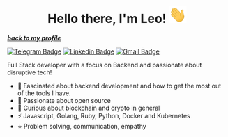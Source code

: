 <h1 align="Center"> Hello there, I'm Leo! <img src="https://raw.githubusercontent.com/ABSphreak/ABSphreak/master/gifs/Hi.gif" width="40px" /> </h1>

[***back to my profile***](https://github.com/leotsgo "***click here to see this readme in english***")

[![Telegram Badge](https://img.shields.io/badge/-leonardodiber-blue?style=flat-square&logo=Telegram&logoColor=white&link=https://www.t.me/leonardodiber)](https://www.t.me/leonardodiber) [![Linkedin Badge](https://img.shields.io/badge/-leonardodiber-blue?style=flat-square&logo=Linkedin&logoColor=white&link=https://www.linkedin.com/in/leonardodiber/)](https://www.linkedin.com/in/leonardodiber/) [![Gmail Badge](https://img.shields.io/badge/-leonardodiber@gmail.com-c14438?style=flat-square&logo=Gmail&logoColor=white&link=mailto:leonardodiber@gmail.com)](mailto:leonardodiber@gmail.com)

Full Stack developer with a focus on Backend and passionate about disruptive tech!

- 💖 Fascinated about backend development and how to get the most out of the tools I have.
- 👯 Passionate about open source
- 🤔 Curious about blockchain and crypto in general
- ⚡  Javascript, Golang, Ruby, Python, Docker and Kubernetes
- ⭐ Problem solving, communication, empathy
